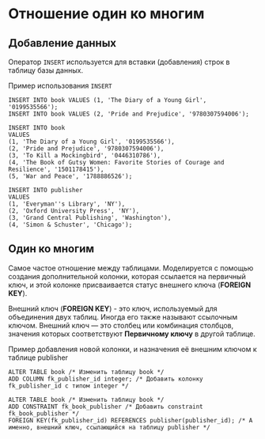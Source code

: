 # Отношение один ко многим

## Добавление данных

Оператор `INSERT` используется для вставки (добавления) строк в таблицу базы данных.

Пример использования `INSERT`

```postgresql
INSERT INTO book VALUES (1, 'The Diary of a Young Girl', '0199535566');
INSERT INTO book VALUES (2, 'Pride and Prejudice', '9780307594006');
```

```postgresql
INSERT INTO book
VALUES
(1, 'The Diary of a Young Girl', '0199535566'),
(2, 'Pride and Prejudice', '9780307594006'),
(3, 'To Kill a Mockingbird', '0446310786'),
(4, 'The Book of Gutsy Women: Favorite Stories of Courage and Resilience', '1501178415'),
(5, 'War and Peace', '1788886526');

INSERT INTO publisher
VALUES
(1, 'Everyman''s Library', 'NY'),
(2, 'Oxford University Press', 'NY'),
(3, 'Grand Central Publishing', 'Washington'),
(4, 'Simon & Schuster', 'Chicago');
```

## Один ко многим

Самое частое отношение между таблицами. Моделируется с помощью создания дополнительной колонки, которая ссылается на первичный ключ,
и этой колонке присваивается статус внешнего ключа (**FOREIGN KEY**).

Внешний ключ (**FOREIGN KEY**) - это ключ, используемый для объединения двух таблиц.
Иногда его также называют ссылочным ключом.
Внешний ключ — это столбец или комбинация столбцов, значения которых соответствуют
**Первичному ключу** в другой таблице.  

Пример добавления новой колонки, и назначения её внешним ключом к таблице publisher

```postgresql
ALTER TABLE book /* Изменить таблицу book */
ADD COLUMN fk_publisher_id integer; /* Добавить колонку fk_publisher_id с типом integer */

ALTER TABLE book /* Изменить таблицу book */
ADD CONSTRAINT fk_book_publisher /* Добавить constraint fk_book_publisher */
FOREIGN KEY(fk_publisher_id) REFERENCES publisher(publisher_id); /* А именно, внешний ключ, ссылающийся на таблицу publisher */
```
